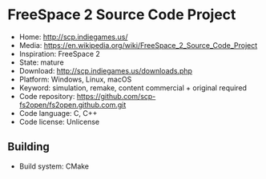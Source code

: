 # FreeSpace 2 Source Code Project

- Home: http://scp.indiegames.us/
- Media: https://en.wikipedia.org/wiki/FreeSpace_2_Source_Code_Project
- Inspiration: FreeSpace 2
- State: mature
- Download: http://scp.indiegames.us/downloads.php
- Platform: Windows, Linux, macOS
- Keyword: simulation, remake, content commercial + original required
- Code repository: https://github.com/scp-fs2open/fs2open.github.com.git
- Code language: C, C++
- Code license: Unlicense

## Building

- Build system: CMake
